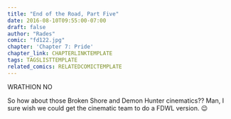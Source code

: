 ```yaml
---
title: "End of the Road, Part Five"
date: 2016-08-10T09:55:00-07:00
draft: false
author: "Rades"
comic: "fd122.jpg"
chapter: 'Chapter 7: Pride'
chapter_link: CHAPTERLINKTEMPLATE
tags: TAGSLISTTEMPLATE
related_comics: RELATEDCOMICTEMPLATE
---
```


WRATHION NO


So how about those Broken Shore and Demon Hunter cinematics?? Man, I sure wish we could get the cinematic team to do a FDWL version. 😉

